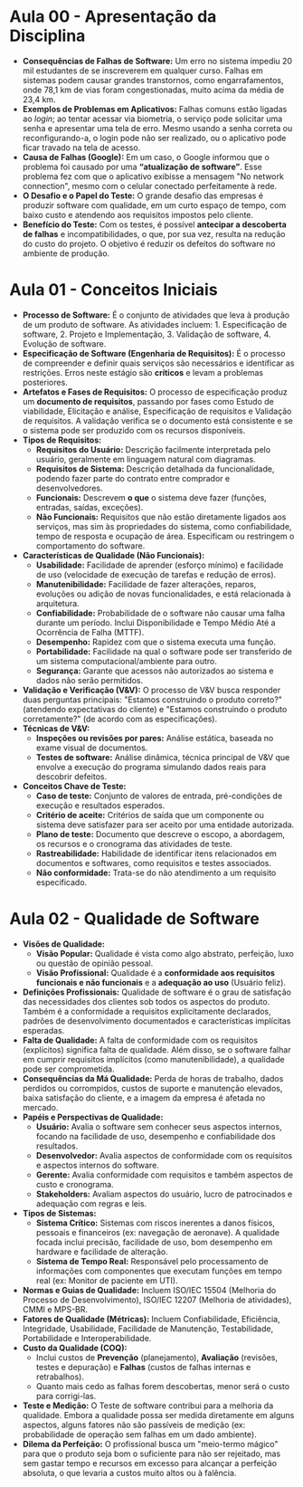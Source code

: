 <link rel="stylesheet" href="../../estilos-markdown.css">

<h1 class="tds"> Aula 00 - Apresentação da Disciplina </h1>

*   **Consequências de Falhas de Software:** Um erro no sistema impediu 20 mil estudantes de se inscreverem em qualquer curso. Falhas em sistemas podem causar grandes transtornos, como engarrafamentos, onde 78,1 km de vias foram congestionadas, muito acima da média de 23,4 km.
*   **Exemplos de Problemas em Aplicativos:** Falhas comuns estão ligadas ao *login*; ao tentar acessar via biometria, o serviço pode solicitar uma senha e apresentar uma tela de erro. Mesmo usando a senha correta ou reconfigurando-a, o login pode não ser realizado, ou o aplicativo pode ficar travado na tela de acesso.
*   **Causa de Falhas (Google):** Em um caso, o Google informou que o problema foi causado por uma **“atualização de software”**. Esse problema fez com que o aplicativo exibisse a mensagem "No network connection", mesmo com o celular conectado perfeitamente à rede.
*   **O Desafio e o Papel do Teste:** O grande desafio das empresas é produzir software com qualidade, em um curto espaço de tempo, com baixo custo e atendendo aos requisitos impostos pelo cliente.
*   **Benefício do Teste:** Com os testes, é possível **antecipar a descoberta de falhas** e incompatibilidades, o que, por sua vez, resulta na redução do custo do projeto. O objetivo é reduzir os defeitos do software no ambiente de produção.

<h1 class="tds"> Aula 01 - Conceitos Iniciais </h1>

*   **Processo de Software:** É o conjunto de atividades que leva à produção de um produto de software. As atividades incluem: 1. Especificação de software, 2. Projeto e Implementação, 3. Validação de software, 4. Evolução de software.
*   **Especificação de Software (Engenharia de Requisitos):** É o processo de compreender e definir quais serviços são necessários e identificar as restrições. Erros neste estágio são **críticos** e levam a problemas posteriores.
*   **Artefatos e Fases de Requisitos:** O processo de especificação produz um **documento de requisitos**, passando por fases como Estudo de viabilidade, Elicitação e análise, Especificação de requisitos e Validação de requisitos. A validação verifica se o documento está consistente e se o sistema pode ser produzido com os recursos disponíveis.
*   **Tipos de Requisitos:**
    *   **Requisitos do Usuário:** Descrição facilmente interpretada pelo usuário, geralmente em linguagem natural com diagramas.
    *   **Requisitos de Sistema:** Descrição detalhada da funcionalidade, podendo fazer parte do contrato entre comprador e desenvolvedores.
    *   **Funcionais:** Descrevem **o que** o sistema deve fazer (funções, entradas, saídas, exceções).
    *   **Não Funcionais:** Requisitos que não estão diretamente ligados aos serviços, mas sim às propriedades do sistema, como confiabilidade, tempo de resposta e ocupação de área. Especificam ou restringem o comportamento do software.
*   **Características de Qualidade (Não Funcionais):**
    *   **Usabilidade:** Facilidade de aprender (esforço mínimo) e facilidade de uso (velocidade de execução de tarefas e redução de erros).
    *   **Manutenibilidade:** Facilidade de fazer alterações, reparos, evoluções ou adição de novas funcionalidades, e está relacionada à arquitetura.
    *   **Confiabilidade:** Probabilidade de o software não causar uma falha durante um período. Inclui Disponibilidade e Tempo Médio Até a Ocorrência de Falha (MTTF).
    *   **Desempenho:** Rapidez com que o sistema executa uma função.
    *   **Portabilidade:** Facilidade na qual o software pode ser transferido de um sistema computacional/ambiente para outro.
    *   **Segurança:** Garante que acessos não autorizados ao sistema e dados não serão permitidos.
*   **Validação e Verificação (V&V):** O processo de V&V busca responder duas perguntas principais: "Estamos construindo o produto correto?" (atendendo expectativas do cliente) e "Estamos construindo o produto corretamente?" (de acordo com as especificações).
*   **Técnicas de V&V:**
    *   **Inspeções ou revisões por pares:** Análise estática, baseada no exame visual de documentos.
    *   **Testes de software:** Análise dinâmica, técnica principal de V&V que envolve a execução do programa simulando dados reais para descobrir defeitos.
*   **Conceitos Chave de Teste:**
    *   **Caso de teste:** Conjunto de valores de entrada, pré-condições de execução e resultados esperados.
    *   **Critério de aceite:** Critérios de saída que um componente ou sistema deve satisfazer para ser aceito por uma entidade autorizada.
    *   **Plano de teste:** Documento que descreve o escopo, a abordagem, os recursos e o cronograma das atividades de teste.
    *   **Rastreabilidade:** Habilidade de identificar itens relacionados em documentos e softwares, como requisitos e testes associados.
    *   **Não conformidade:** Trata-se do não atendimento a um requisito especificado.


<h1 class="tds"> Aula 02 - Qualidade de Software </h1>

*   **Visões de Qualidade:**
    *   **Visão Popular:** Qualidade é vista como algo abstrato, perfeição, luxo ou questão de opinião pessoal.
    *   **Visão Profissional:** Qualidade é a **conformidade aos requisitos funcionais e não funcionais** e a **adequação ao uso** (Usuário feliz).
*   **Definições Profissionais:** Qualidade de software é o grau de satisfação das necessidades dos clientes sob todos os aspectos do produto. Também é a conformidade a requisitos explicitamente declarados, padrões de desenvolvimento documentados e características implícitas esperadas.
*   **Falta de Qualidade:** A falta de conformidade com os requisitos (explícitos) significa falta de qualidade. Além disso, se o software falhar em cumprir requisitos implícitos (como manutenibilidade), a qualidade pode ser comprometida.
*   **Consequências da Má Qualidade:** Perda de horas de trabalho, dados perdidos ou corrompidos, custos de suporte e manutenção elevados, baixa satisfação do cliente, e a imagem da empresa é afetada no mercado.
*   **Papéis e Perspectivas de Qualidade:**
    *   **Usuário:** Avalia o software sem conhecer seus aspectos internos, focando na facilidade de uso, desempenho e confiabilidade dos resultados.
    *   **Desenvolvedor:** Avalia aspectos de conformidade com os requisitos e aspectos internos do software.
    *   **Gerente:** Avalia conformidade com requisitos e também aspectos de custo e cronograma.
    *   **Stakeholders:** Avaliam aspectos do usuário, lucro de patrocinados e adequação com regras e leis.
*   **Tipos de Sistemas:**
    *   **Sistema Crítico:** Sistemas com riscos inerentes a danos físicos, pessoais e financeiros (ex: navegação de aeronave). A qualidade focada inclui precisão, facilidade de uso, bom desempenho em hardware e facilidade de alteração.
    *   **Sistema de Tempo Real:** Responsável pelo processamento de informações com componentes que executam funções em tempo real (ex: Monitor de paciente em UTI).
*   **Normas e Guias de Qualidade:** Incluem ISO/IEC 15504 (Melhoria do Processo de Desenvolvimento), ISO/IEC 12207 (Melhoria de atividades), CMMI e MPS-BR.
*   **Fatores de Qualidade (Métricas):** Incluem Confiabilidade, Eficiência, Integridade, Usabilidade, Facilidade de Manutenção, Testabilidade, Portabilidade e Interoperabilidade.
*   **Custo da Qualidade (COQ):**
    *   Inclui custos de **Prevenção** (planejamento), **Avaliação** (revisões, testes e depuração) e **Falhas** (custos de falhas internas e retrabalhos).
    *   Quanto mais cedo as falhas forem descobertas, menor será o custo para corrigi-las.
*   **Teste e Medição:** O Teste de software contribui para a melhoria da qualidade. Embora a qualidade possa ser medida diretamente em alguns aspectos, alguns fatores não são passíveis de medição (ex: probabilidade de operação sem falhas em um dado ambiente).
*   **Dilema da Perfeição:** O profissional busca um "meio-termo mágico" para que o produto seja bom o suficiente para não ser rejeitado, mas sem gastar tempo e recursos em excesso para alcançar a perfeição absoluta, o que levaria a custos muito altos ou à falência.
